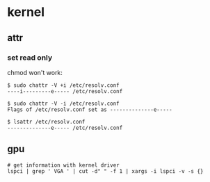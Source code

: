 # kernel

## attr

### set read only

chmod won't work:

    $ sudo chattr -V +i /etc/resolv.conf
    ----i---------e----- /etc/resolv.conf

    $ sudo chattr -V -i /etc/resolv.conf
    Flags of /etc/resolv.conf set as --------------e-----

    $ lsattr /etc/resolv.conf
    --------------e----- /etc/resolv.conf

## gpu

    # get information with kernel driver
    lspci | grep ' VGA ' | cut -d" " -f 1 | xargs -i lspci -v -s {}
